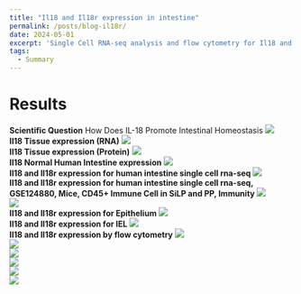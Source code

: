 ```yaml
---
title: "Il18 and Il18r expression in intestine"
permalink: /posts/blog-il18r/
date: 2024-05-01
excerpt: 'Single Cell RNA-seq analysis and flow cytometry for Il18 and Il18r expression'
tags:
  - Summary
---
```


Results
======
**Scientific Question** How Does IL-18 Promote Intestinal Homeostasis <img src="/images/Bolg-Il18/il18-1.jpg"><br/>
**Il18 Tissue expression (RNA)** <img src="/images/Bolg-Il18/il18-2.jpg"><br/>
**Il18 Tissue expression (Protein)** <img src="/images/Bolg-Il18/il18-3.jpg"><br/>
**Il18 Normal Human Intestine expression** <img src="/images/Bolg-Il18/il18-4.jpg"><br/>
**Il18 and Il18r expression for human intestine single cell rna-seq** <img src="/images/Bolg-Il18/il18-5.jpg"><br/>
**Il18 and Il18r expression for human intestine single cell rna-seq, GSE124880, Mice, CD45+ Immune Cell in SiLP and PP, Immunity** <img src="/images/Bolg-Il18/il18-6.jpg"><br/> <img src="/images/Bolg-Il18/il18-7.jpg"><br/>
**Il18 and Il18r expression for Epithelium** <img src="/images/Bolg-Il18/il18-8.jpg"><br/>
**Il18 and Il18r expression for IEL** <img src="/images/Bolg-Il18/il18-9.jpg"><br/>
**Il18 and Il18r expression by flow cytometry** <img src="/images/Bolg-Il18/il18-10.jpg"><br/> <img src="/images/Bolg-Il18/il18-11.jpg"><br/> <img src="/images/Bolg-Il18/il18-12.jpg"><br/> <img src="/images/Bolg-Il18/il18-13.jpg"><br/>
<img src="/images/Bolg-Il18/il18-14.jpg"><br/> <img src="/images/Bolg-Il18/il18-15.jpg"><br/>
